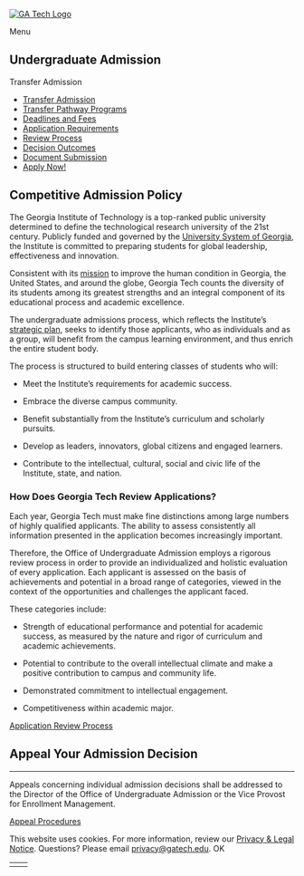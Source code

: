 [![GA Tech Logo](https://admission.gatech.edu/images/gt-logo-oneline-white.svg)](https://admission.gatech.edu/)

Menu

## Undergraduate Admission

Transfer Admission

- [Transfer Admission](https://admission.gatech.edu/transfer)
- [Transfer Pathway Programs](https://admission.gatech.edu/transfer/transfer-pathway-programs)
- [Deadlines and Fees](https://admission.gatech.edu/transfer/deadlines-fees)
- [Application Requirements](https://admission.gatech.edu/transfer/application-requirements)
- [Review Process](https://admission.gatech.edu/transfer/application-review)
- [Decision Outcomes](https://admission.gatech.edu/transfer/decision-outcomes)
- [Document Submission](https://admission.gatech.edu/apply/documents)
- [Apply Now!](https://application.gatech.edu/apply/)

## Competitive Admission Policy

The Georgia Institute of Technology is a top-ranked public university determined to define the technological research university of the 21st century. Publicly funded and governed by the [University System of Georgia](https://www.usg.edu/), the Institute is committed to preparing students for global leadership, effectiveness and innovation.

Consistent with its [mission](https://www.gatech.edu/about) to improve the human condition in Georgia, the United States, and around the globe, Georgia Tech counts the diversity of its students among its greatest strengths and an integral component of its educational process and academic excellence.

The undergraduate admissions process, which reflects the Institute’s [strategic plan](https://strategicplan.gatech.edu/), seeks to identify those applicants, who as individuals and as a group, will benefit from the campus learning environment, and thus enrich the entire student body.

The process is structured to build entering classes of students who will:

- Meet the Institute’s requirements for academic success.

- Embrace the diverse campus community.

- Benefit substantially from the Institute’s curriculum and scholarly pursuits.

- Develop as leaders, innovators, global citizens and engaged learners.

- Contribute to the intellectual, cultural, social and civic life of the Institute, state, and nation.


### How Does Georgia Tech Review Applications?

Each year, Georgia Tech must make fine distinctions among large numbers of highly qualified applicants. The ability to assess consistently all information presented in the application becomes increasingly important.

Therefore, the Office of Undergraduate Admission employs a rigorous review process in order to provide an individualized and holistic evaluation of every application. Each applicant is assessed on the basis of achievements and potential in a broad range of categories, viewed in the context of the opportunities and challenges the applicant faced.

These categories include:

- Strength of educational performance and potential for academic success, as measured by the nature and rigor of curriculum and academic achievements.

- Potential to contribute to the overall intellectual climate and make a positive contribution to campus and community life.

- Demonstrated commitment to intellectual engagement.

- Competitiveness within academic major.


[Application Review Process](https://admission.gatech.edu/transfer/application-review)

## Appeal Your Admission Decision

* * *

Appeals concerning individual admission decisions shall be addressed to the Director of the Office of Undergraduate Admission or the Vice Provost for Enrollment Management.

[Appeal Procedures](https://admission.gatech.edu/appeal)

This website uses cookies. For more information, review our [Privacy & Legal Notice](https://www.gatech.edu/privacy). Questions? Please email [privacy@gatech.edu](mailto:privacy@gatech.edu).
OK

|     |     |
| --- | --- |
|  |  |